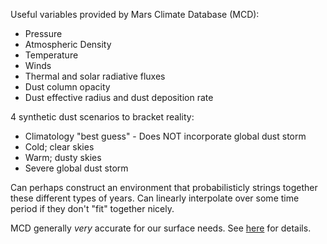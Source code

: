 Useful variables provided by Mars Climate Database (MCD):
*  Pressure
*  Atmospheric Density
*  Temperature
*  Winds
*  Thermal and solar radiative fluxes
*  Dust column opacity
*  Dust effective radius and dust deposition rate

4 synthetic dust scenarios to bracket reality:
*  Climatology "best guess" - Does NOT incorporate global dust storm
*  Cold; clear skies
*  Warm; dusty skies
*  Severe global dust storm

Can perhaps construct an environment that probabilisticly strings together these different types of years. Can linearly interpolate over some time period if they don't "fit" together nicely.

MCD generally _very_ accurate for our surface needs. See [here](http://www-mars.lmd.jussieu.fr/mars/mcd_training/MCD5.2_Validation.pdf) for details.

